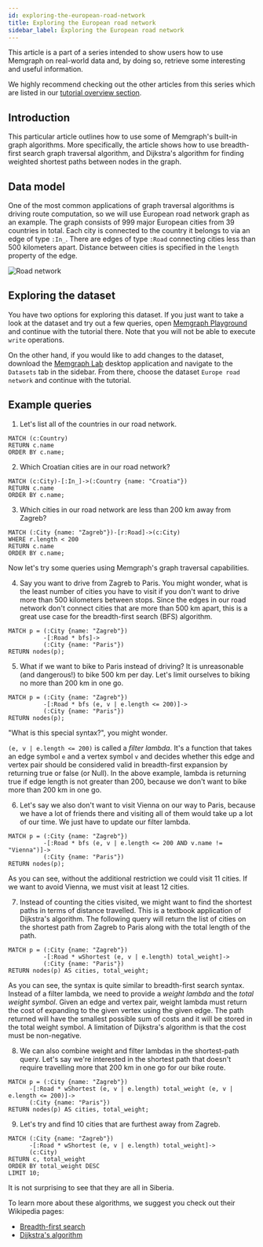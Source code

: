 ```yaml
---
id: exploring-the-european-road-network
title: Exploring the European road network
sidebar_label: Exploring the European road network
---
```


This article is a part of a series intended to show users how to use Memgraph
on real-world data and, by doing so, retrieve some interesting and useful
information.

We highly recommend checking out the other articles from this series which
are listed in our [tutorial overview section](/tutorials/overview.md).

## Introduction

This particular article outlines how to use some of Memgraph's built-in graph
algorithms. More specifically, the article shows how to use breadth-first search
graph traversal algorithm, and Dijkstra's algorithm for finding weighted
shortest paths between nodes in the graph.

## Data model

One of the most common applications of graph traversal algorithms is driving
route computation, so we will use European road network graph as an example.
The graph consists of 999 major European cities from 39 countries in total.
Each city is connected to the country it belongs to via an edge of type `:In_`.
There are edges of type `:Road` connecting cities less than 500 kilometers
apart. Distance between cities is specified in the `length` property of the
edge.

![Road network](../data/road_network_metagraph.png)

## Exploring the dataset

You have two options for exploring this dataset.
If you just want to take a look at the dataset and try out a few queries, open
[Memgraph Playground](https://playground.memgraph.com/) and continue with
the tutorial there. Note that you will not be able to execute `write` operations.

On the other hand, if you would like to add changes to the dataset, download the
[Memgraph Lab](https://memgraph.com/product/lab) desktop application and navigate
to the `Datasets` tab in the sidebar. From there, choose the dataset
`Europe road network` and continue with the tutorial.

## Example queries

1) Let's list all of the countries in our road network.

```cypher
MATCH (c:Country)
RETURN c.name
ORDER BY c.name;
```

2) Which Croatian cities are in our road network?

```cypher
MATCH (c:City)-[:In_]->(:Country {name: "Croatia"})
RETURN c.name
ORDER BY c.name;
```

3) Which cities in our road network are less than 200 km away from Zagreb?

```cypher
MATCH (:City {name: "Zagreb"})-[r:Road]->(c:City)
WHERE r.length < 200
RETURN c.name
ORDER BY c.name;
```

Now let's try some queries using Memgraph's graph traversal capabilities.

4) Say you want to drive from Zagreb to Paris. You might wonder, what is the
least number of cities you have to visit if you don't want to drive more than
500 kilometers between stops. Since the edges in our road network don't connect
cities that are more than 500 km apart, this is a great use case for the
breadth-first search (BFS) algorithm.

```cypher
MATCH p = (:City {name: "Zagreb"})
          -[:Road * bfs]->
          (:City {name: "Paris"})
RETURN nodes(p);
```

5) What if we want to bike to Paris instead of driving? It is unreasonable (and
dangerous!) to bike 500 km per day. Let's limit ourselves to biking no more
than 200 km in one go.

```cypher
MATCH p = (:City {name: "Zagreb"})
          -[:Road * bfs (e, v | e.length <= 200)]->
          (:City {name: "Paris"})
RETURN nodes(p);
```

"What is this special syntax?", you might wonder.

`(e, v | e.length <= 200)` is called a *filter lambda*. It's a function that
takes an edge symbol `e` and a vertex symbol `v` and decides whether this edge
and vertex pair should be considered valid in breadth-first expansion by
returning true or false (or Null). In the above example, lambda is returning
true if edge length is not greater than 200, because we don't want to bike more
than 200 km in one go.

6) Let's say we also don't want to visit Vienna on our way to Paris, because we
have a lot of friends there and visiting all of them would take up a lot of our
time. We just have to update our filter lambda.

```cypher
MATCH p = (:City {name: "Zagreb"})
          -[:Road * bfs (e, v | e.length <= 200 AND v.name != "Vienna")]->
          (:City {name: "Paris"})
RETURN nodes(p);
```

As you can see, without the additional restriction we could visit 11 cities. If
we want to avoid Vienna, we must visit at least 12 cities.

7) Instead of counting the cities visited, we might want to find the shortest
paths in terms of distance travelled. This is a textbook application of
Dijkstra's algorithm. The following query will return the list of cities on the
shortest path from Zagreb to Paris along with the total length of the path.

```cypher
MATCH p = (:City {name: "Zagreb"})
          -[:Road * wShortest (e, v | e.length) total_weight]->
          (:City {name: "Paris"})
RETURN nodes(p) AS cities, total_weight;
```

As you can see, the syntax is quite similar to breadth-first search syntax.
Instead of a filter lambda, we need to provide a *weight lambda* and the *total
weight symbol*. Given an edge and vertex pair, weight lambda must return the
cost of expanding to the given vertex using the given edge. The path returned
will have the smallest possible sum of costs and it will be stored in the total
weight symbol. A limitation of Dijkstra's algorithm is that the cost must be
non-negative.

8) We can also combine weight and filter lambdas in the shortest-path query.
Let's say we're interested in the shortest path that doesn't require travelling
more that 200 km in one go for our bike route.

```cypher
MATCH p = (:City {name: "Zagreb"})
      -[:Road * wShortest (e, v | e.length) total_weight (e, v | e.length <= 200)]->
      (:City {name: "Paris"})
RETURN nodes(p) AS cities, total_weight;
```

9) Let's try and find 10 cities that are furthest away from Zagreb.

```cypher
MATCH (:City {name: "Zagreb"})
      -[:Road * wShortest (e, v | e.length) total_weight]->
      (c:City)
RETURN c, total_weight
ORDER BY total_weight DESC
LIMIT 10;
```

It is not surprising to see that they are all in Siberia.

To learn more about these algorithms, we suggest you check out their Wikipedia
pages:

* [Breadth-first search](https://en.wikipedia.org/wiki/Breadth-first_search)
* [Dijkstra's algorithm](https://en.wikipedia.org/wiki/Dijkstra%27s_algorithm)
